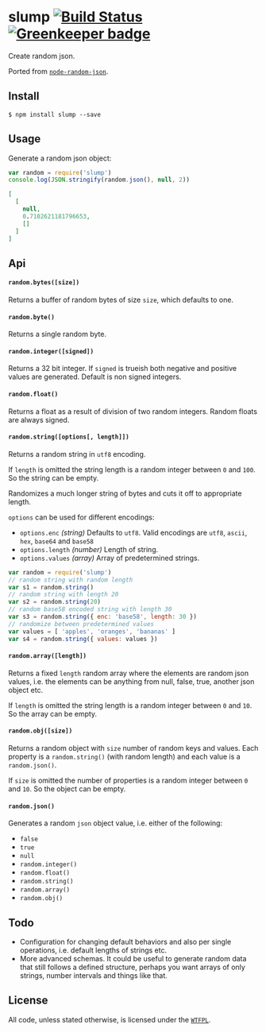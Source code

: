 # slump [![Build Status](https://travis-ci.org/ralphtheninja/slump.svg?branch=master)](https://travis-ci.org/ralphtheninja/slump) [![Greenkeeper badge](https://badges.greenkeeper.io/ralphtheninja/slump.svg)](https://greenkeeper.io/)

Create random json.

Ported from [`node-random-json`](https://github.com/maxtaco/node-random-json).

## Install

```
$ npm install slump --save
```

## Usage

Generate a random json object:

```js
var random = require('slump')
console.log(JSON.stringify(random.json(), null, 2))
```

```json
[
  [
    null,
    0.7102621181796653,
    []
  ]
]
```

## Api

#### `random.bytes([size])`

Returns a buffer of random bytes of size `size`, which defaults to one.

#### `random.byte()`

Returns a single random byte.

#### `random.integer([signed])`

Returns a 32 bit integer. If `signed` is trueish both negative and positive values are generated. Default is non signed integers.

#### `random.float()`

Returns a float as a result of division of two random integers. Random floats are always signed.

#### `random.string([options[, length]])`

Returns a random string in `utf8` encoding.

If `length` is omitted the string length is a random integer between `0` and `100`. So the string can be empty.

Randomizes a much longer string of bytes and cuts it off to appropriate length.

`options` can be used for different encodings:

  * `options.enc` *(string)* Defaults to `utf8`. Valid encodings are `utf8`, `ascii`, `hex`, `base64` and `base58`
  * `options.length` *(number)* Length of string.
  * `options.values` *(array)* Array of predetermined strings.

```js
var random = require('slump')
// random string with random length
var s1 = random.string()
// random string with length 20
var s2 = random.string(20)
// random base58 encoded string with length 30
var s3 = random.string({ enc: 'base58', length: 30 })
// randomize between predetermined values
var values = [ 'apples', 'oranges', 'bananas' ]
var s4 = random.string({ values: values })
```

#### `random.array([length])`

Returns a fixed `length` random array where the elements are random json values, i.e. the elements can be anything from null, false, true, another json object etc.

If `length` is omitted the string length is a random integer between `0` and `10`. So the array can be empty.

#### `random.obj([size])`

Returns a random object with `size` number of random keys and values. Each property is a `random.string()` (with random length) and each value is a `random.json()`.

If `size` is omitted the number of properties is a random integer between `0` and `10`. So the object can be empty.

#### `random.json()`

Generates a random `json` object value, i.e. either of the following:

* `false`
* `true`
* `null`
* `random.integer()`
* `random.float()`
* `random.string()`
* `random.array()`
* `random.obj()`

## Todo

* Configuration for changing default behaviors and also per single operations, i.e. default lengths of strings etc.
* More advanced schemas. It could be useful to generate random data that still follows a defined structure, perhaps you want arrays of only strings, number intervals and things like that.

## License
All code, unless stated otherwise, is licensed under the [`WTFPL`](http://www.wtfpl.net/txt/copying/).
